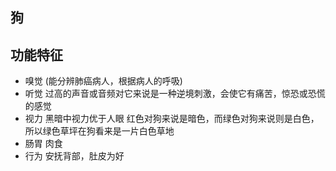 ## 狗

## 功能特征
- 嗅觉  (能分辨肺癌病人，根据病人的呼吸)
- 听觉  过高的声音或音频对它来说是一种逆境刺激，会使它有痛苦，惊恐或恐慌的感觉
- 视力  黑暗中视力优于人眼   红色对狗来说是暗色，而绿色对狗来说则是白色，所以绿色草坪在狗看来是一片白色草地
- 肠胃  肉食
- 行为 安抚背部，肚皮为好


